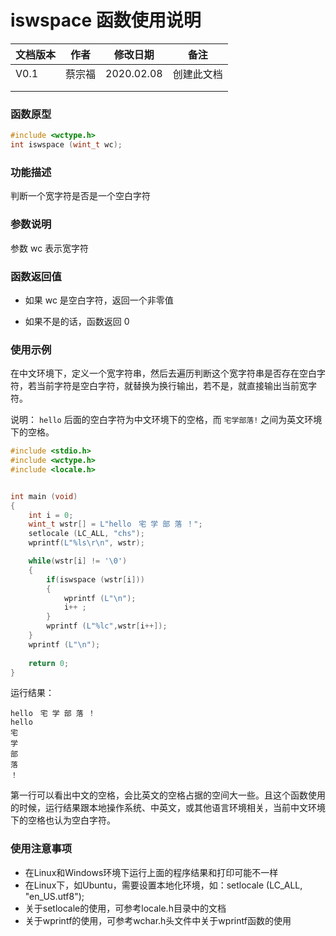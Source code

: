 # iswspace 函数使用说明







| **文档版本** | **作者** | **修改日期** | **备注**   |
| ------------ | -------- | ------------ | ---------- |
| V0.1         | 蔡宗福   | 2020.02.08   | 创建此文档 |
|              |          |              |            |
|              |          |              |            |





### 函数原型

```c
#include <wctype.h>
int iswspace (wint_t wc);
```





### **功能描述**

判断一个宽字符是否是一个空白字符





### **参数说明**

参数 wc 表示宽字符





### **函数返回值**

- 如果 wc 是空白字符，返回一个非零值


- 如果不是的话，函数返回 0





### **使用示例**

在中文环境下，定义一个宽字符串，然后去遍历判断这个宽字符串是否存在空白字符，若当前字符是空白字符，就替换为换行输出，若不是，就直接输出当前宽字符。

说明： `hello`  后面的空白字符为中文环境下的空格，而 `宅学部落!` 之间为英文环境下的空格。

```c
#include <stdio.h>
#include <wctype.h>
#include <locale.h>


int main (void)
{
	int i = 0;
	wint_t wstr[] = L"hello　宅 学 部 落 ！";
	setlocale (LC_ALL, "chs");
	wprintf(L"%ls\r\n", wstr);

    while(wstr[i] != '\0')
    {
    	if(iswspace (wstr[i]))
		{
			wprintf (L"\n");
			i++	;
		}
		wprintf (L"%lc",wstr[i++]);		
    } 
    wprintf (L"\n");
	
	return 0; 
}
```



运行结果：

```
hello　宅 学 部 落 ！
hello
宅
学
部
落
！
```

第一行可以看出中文的空格，会比英文的空格占据的空间大一些。且这个函数使用的时候，运行结果跟本地操作系统、中英文，或其他语言环境相关，当前中文环境下的空格也认为空白字符。



### **使用注意事项**

- 在Linux和Windows环境下运行上面的程序结果和打印可能不一样
- 在Linux下，如Ubuntu，需要设置本地化环境，如：setlocale (LC_ALL, "en_US.utf8");
- 关于setlocale的使用，可参考locale.h目录中的文档
- 关于wprintf的使用，可参考wchar.h头文件中关于wprintf函数的使用